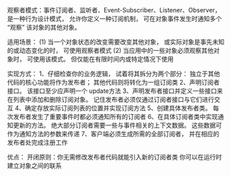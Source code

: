 观察者模式：事件订阅者、监听者、Event-Subscriber、Listener、Observer，是一种行为设计模式， 允许你定义一种订阅机制， 
可在对象事件发生时通知多个 “观察” 该对象的其他对象。

适用场景：
(1) 当一个对象状态的改变需要改变其他对象， 或实际对象是事先未知的或动态变化的时， 可使用观察者模式
(2) 当应用中的一些对象必须观察其他对象时， 可使用该模式。 但仅能在有限时间内或特定情况下使用

实现方式：
1、仔细检查你的业务逻辑， 试着将其拆分为两个部分： 独立于其他代码的核心功能将作为发布者； 其他代码则将转化为一组订阅类
2、声明订阅者接口。 该接口至少应声明一个 update方法
3、声明发布者接口并定义一些接口来在列表中添加和删除订阅对象。 记住发布者必须仅通过订阅者接口与它们进行交互
4、确定存放实际订阅列表的位置并实现订阅方法
5、创建具体发布者类。 每次发布者发生了重要事件时都必须通知所有的订阅者
6、在具体订阅者类中实现通知更新的方法。 绝大部分订阅者需要一些与事件相关的上下文数据。 这些数据可作为通知方法的参数来传递
7、客户端必须生成所需的全部订阅者， 并在相应的发布者处完成注册工作

优点：
开闭原则：你无需修改发布者代码就能引入新的订阅者类
你可以在运行时建立对象之间的联系
